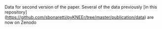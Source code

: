 Data for second version of the paper.  Several of the data previously [in this repository] (https://github.com/sbonaretti/pyKNEEr/tree/master/publication/data) are now on Zenodo
